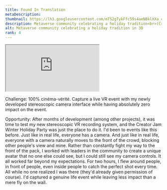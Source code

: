 ```yaml
---
title: Found In Translation
metaDescription: 
thumbnail: https://lh3.googleusercontent.com/mTS2gTykFfc59s4aeNBklXXa_cYwkqE9cO_r4l3QvIG9OGPN9BbuYofjgiyBHXywlVELd73pomEeNzwtxbI-irg0YuV-bDQ5yVs6p9Z7r_qiOa-7F4BHenaTX7_HIGKSJb5Un1e77Q=w2400
description: Metaverse community celebrating a holiday tradition<br>(Cross your eyes to view in 3D)
alt: Metaverse community celebrating a holiday tradition in 3D
rank: 4
---
```


<iframe src="https://www.youtube.com/embed/JXEEjHlRksA" class="youtube-iframe"></iframe>

Challenge: 100% cinéma-vérité. Capture a live VR event with my newly developed stereoscopic camera interface while having absolutely zero impact on the event.

Opportunity: After months of development (among other projects), it was time to test my new stereoscopic VR recording system, and the Creator Jam Winter Holiday Party was just the place to do it. I'd been to events like this before. Just like in real life, everyone has a camera. And just like in real life, everyone with a camera naturally moves to the front of the crowd, blocking other people's view and mine. Rather than constantly fight my way to the front of the pack, I worked with leaders in the community to create a unique avatar that no one else could see, but I could still see my camera controls. It all worked far beyond my expectations. For two hours, I flew around people, in front of people, even inside people to catch the perfect shot every time. All while no one realized I was there (they'd already given permission of course). I'd captured a genuine life event while leaving less impact than a mere fly on the wall.